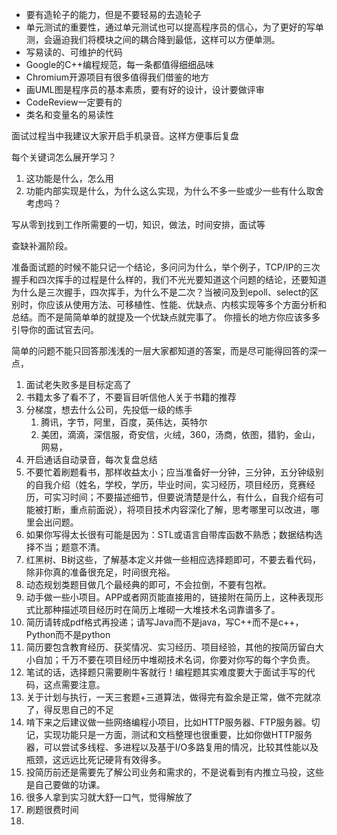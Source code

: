 - 要有造轮子的能力，但是不要轻易的去造轮子
- 单元测试的重要性，通过单元测试也可以提高程序员的信心，为了更好的写单测，会逼迫我们将模块之间的耦合降到最低，这样可以方便单测。
- 写易读的、可维护的代码
- Google的C++编程规范，每一条都值得细细品味
- Chromium开源项目有很多值得我们借鉴的地方
- 画UML图是程序员的基本素质，要有好的设计，设计要做评审
- CodeReview一定要有的
- 类名和变量名的易读性

面试过程当中我建议大家开启手机录音。这样方便事后复盘

每个关键词怎么展开学习？

1. 这功能是什么，怎么用
2. 功能内部实现是什么，为什么这么实现，为什么不多一些或少一些有什么取舍考虑吗？



写从零到找到工作所需要的一切，知识，做法，时间安排，面试等

查缺补漏阶段。

准备面试题的时候不能只记一个结论，多问问为什么，举个例子，TCP/IP的三次握手和四次挥手的过程是什么样的，我们不光光要知道这个问题的结论，还要知道为什么是三次握手，四次挥手，为什么不是二次？当被问及到epoll、select的区别时，你应该从使用方法、可移植性、性能、优缺点、内核实现等多个方面分析和总结。而不是简简单单的就提及一个优缺点就完事了。 你擅长的地方你应该多多引导你的面试官去问。



简单的问题不能只回答那浅浅的一层大家都知道的答案，而是尽可能得回答的深一点，

1. 面试老失败多是目标定高了
2. 书籍太多了看不了，不要盲目听信他人关于书籍的推荐
3. 分梯度，想去什么公司，先投低一级的练手
   1. 腾讯，字节，阿里，百度，英伟达，英特尔
   2. 美团，滴滴，深信服，奇安信，火绒，360，汤商，依图，猎豹，金山，网易，
4. 开启通话自动录音，每次复盘总结
5. 不要忙着刷题看书，那样收益太小；应当准备好一分钟，三分钟，五分钟级别的自我介绍（姓名，学校，学历，毕业时间，实习经历，项目经历，竞赛经历，可实习时间；不要描述细节，但要说清楚是什么，有什么，自我介绍有可能被打断，重点前面说），将项目技术内容深化了解，思考哪里可以改进，哪里会出问题。
6. 如果你写得太长很有可能是因为：STL或语言自带库函数不熟悉；数据结构选择不当；题意不清。
7. 红黑树、B树这些，了解基本定义并做一些相应选择题即可，不要去看代码，除非你真的准备很充足，时间很充裕。
8. 动态规划类题目做几个最经典的即可，不会拉倒，不要有包袱。
9. 动手做一些小项目。APP或者网页能直接用的，链接附在简历上，这种表现形式比那种描述项目经历时在简历上堆砌一大堆技术名词靠谱多了。
10. 简历请转成pdf格式再投递；请写Java而不是java，写C++而不是c++，Python而不是python
11. 简历要包含教育经历、获奖情况、实习经历、项目经验，其他的按简历留白大小自加；千万不要在项目经历中堆砌技术名词，你要对你写的每个字负责。
12. 笔试的话，选择题只需要刷牛客就行！编程题其实难度要大于面试手写的代码，这点需要注意。
13. 关于计划与执行，一天三套题+三道算法，做得完有盈余是正常，做不完就凉了，得反思自己的不足
14. 啃下来之后建议做一些网络编程小项目，比如HTTP服务器、FTP服务器。切记，实现功能只是一方面，测试和文档整理也很重要，比如你做HTTP服务器，可以尝试多线程、多进程以及基于I/O多路复用的情况，比较其性能以及瓶颈，这远远比死记硬背有效得多。
15. 投简历前还是需要先了解公司业务和需求的，不是说看到有内推立马投，这些是自己要做的功课。
16. 很多人拿到实习就大舒一口气，觉得解放了
17. 刷题很费时间
18. 

